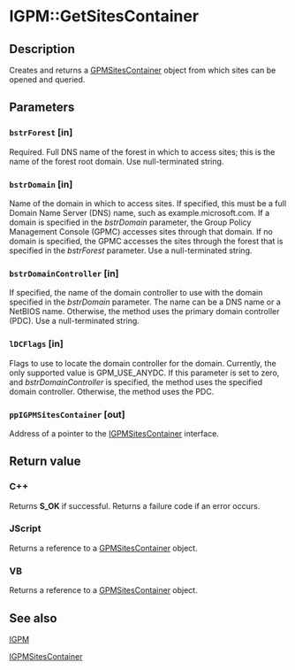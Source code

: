 # IGPM::GetSitesContainer

## Description

Creates and returns a
[GPMSitesContainer](https://learn.microsoft.com/previous-versions/windows/desktop/api/gpmgmt/nn-gpmgmt-igpmsitescontainer) object from which sites can be opened and queried.

## Parameters

### `bstrForest` [in]

Required. Full DNS name of the forest in which to access sites; this is the name of the forest root domain. Use null-terminated string.

### `bstrDomain` [in]

Name of the domain in which to access sites. If specified, this must be a full Domain Name Server (DNS) name, such as example.microsoft.com. If a domain is specified in the *bstrDomain* parameter, the Group Policy Management Console (GPMC) accesses sites through that domain. If no domain is specified, the GPMC accesses the sites through the forest that is specified in the *bstrForest* parameter. Use a null-terminated string.

### `bstrDomainController` [in]

If specified, the name of the domain controller to use with the domain specified in the *bstrDomain* parameter. The name can be a DNS name or a NetBIOS name. Otherwise, the method uses the primary domain controller (PDC). Use a null-terminated string.

### `lDCFlags` [in]

Flags to use to locate the domain controller for the domain. Currently, the only supported value is GPM_USE_ANYDC. If this parameter is set to zero, and *bstrDomainController* is specified, the method uses the specified domain controller. Otherwise, the method uses the PDC.

### `ppIGPMSitesContainer` [out]

Address of a pointer to the
[IGPMSitesContainer](https://learn.microsoft.com/previous-versions/windows/desktop/api/gpmgmt/nn-gpmgmt-igpmsitescontainer) interface.

## Return value

### C++

Returns **S_OK** if successful. Returns a failure code if an error occurs.

### JScript

Returns a reference to a [GPMSitesContainer](https://learn.microsoft.com/previous-versions/windows/desktop/api/gpmgmt/nn-gpmgmt-igpmsitescontainer) object.

### VB

Returns a reference to a [GPMSitesContainer](https://learn.microsoft.com/previous-versions/windows/desktop/api/gpmgmt/nn-gpmgmt-igpmsitescontainer) object.

## See also

[IGPM](https://learn.microsoft.com/previous-versions/windows/desktop/api/gpmgmt/nn-gpmgmt-igpm)

[IGPMSitesContainer](https://learn.microsoft.com/previous-versions/windows/desktop/api/gpmgmt/nn-gpmgmt-igpmsitescontainer)